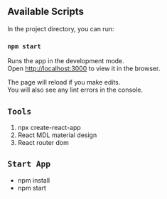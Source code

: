 ## Available Scripts

In the project directory, you can run:

### `npm start`

Runs the app in the development mode.<br />
Open [http://localhost:3000](http://localhost:3000) to view it in the browser.

The page will reload if you make edits.<br />
You will also see any lint errors in the console.

## `Tools`
1. npx create-react-app
2. React MDL material design
3. React router dom

## `Start App`
- npm install
- npm start

